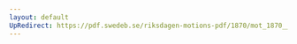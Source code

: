```yaml
---
layout: default
UpRedirect: https://pdf.swedeb.se/riksdagen-motions-pdf/1870/mot_1870__ak__00019.pdf
---
```

